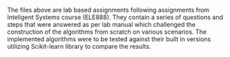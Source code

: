 The files above are lab based assignments following assignments from Inteligent Systems course (ELE888). They contain a series of questions and steps that were answered as per lab manual which challenged the construction of the algorithms from scratch on various scenarios. The implemented algorithms were to be tested against their built in versions utilizing Scikit-learn library to compare the results.  

